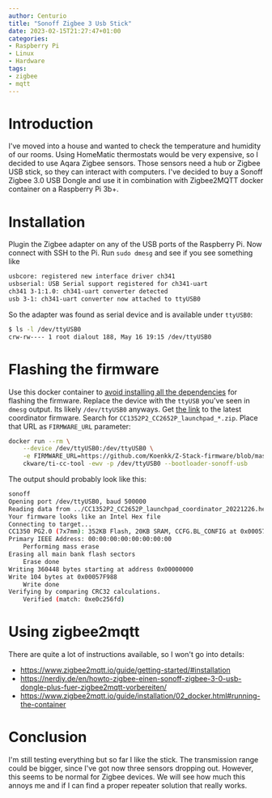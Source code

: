 ```yaml
---
author: Centurio
title: "Sonoff Zigbee 3 Usb Stick"
date: 2023-02-15T21:27:47+01:00
categories:
- Raspberry Pi
- Linux
- Hardware
tags:
- zigbee
- mqtt
---
```

# Introduction
I've moved into a house and wanted to check the temperature and humidity of our rooms. Using HomeMatic thermostats would be very expensive, so I decided to use Aqara Zigbee sensors. Those sensors need a hub or Zigbee USB stick, so they can interact with computers. I've decided to buy a Sonoff Zigbee 3.0 USB Dongle and use it in combination with Zigbee2MQTT docker container on a Raspberry Pi 3b+.

# Installation
Plugin the Zigbee adapter on any of the USB ports of the Raspberry Pi. Now connect with SSH to the Pi. Run `sudo dmesg` and see if you see something like

```bash
usbcore: registered new interface driver ch341
usbserial: USB Serial support registered for ch341-uart
ch341 3-1:1.0: ch341-uart converter detected
usb 3-1: ch341-uart converter now attached to ttyUSB0
```

So the adapter was found as serial device and is available under `ttyUSB0`:

```bash
$ ls -l /dev/ttyUSB0
crw-rw---- 1 root dialout 188, May 16 19:15 /dev/ttyUSB0
```

# Flashing the firmware
Use this docker container to [avoid installing all the dependencies](https://www.zigbee2mqtt.io/guide/adapters/flashing/flashing_via_cc2538-bsl.html) for flashing the firmware. Replace the device with the `ttyUSB` you've seen in `dmesg` output. Its likely `/dev/ttyUSB0` anyways. Get [the link](https://github.com/Koenkk/Z-Stack-firmware/tree/master/coordinator/Z-Stack_3.x.0/bin) to the latest coordinator firmware. Search for `CC1352P2_CC2652P_launchpad_*.zip`. Place that URL as `FIRMWARE_URL` parameter:

```bash
docker run --rm \
    --device /dev/ttyUSB0:/dev/ttyUSB0 \
    -e FIRMWARE_URL=https://github.com/Koenkk/Z-Stack-firmware/blob/master/coordinator/Z-Stack_3.x.0/bin/CC1352P2_CC2652P_launchpad_coordinator_20221226.zip \
    ckware/ti-cc-tool -ewv -p /dev/ttyUSB0 --bootloader-sonoff-usb
```

The output should probably look like this:

```bash
sonoff
Opening port /dev/ttyUSB0, baud 500000
Reading data from ../CC1352P2_CC2652P_launchpad_coordinator_20221226.hex
Your firmware looks like an Intel Hex file
Connecting to target...
CC1350 PG2.0 (7x7mm): 352KB Flash, 20KB SRAM, CCFG.BL_CONFIG at 0x00057FD8
Primary IEEE Address: 00:00:00:00:00:00:00:00
    Performing mass erase
Erasing all main bank flash sectors
    Erase done
Writing 360448 bytes starting at address 0x00000000
Write 104 bytes at 0x00057F988
    Write done
Verifying by comparing CRC32 calculations.
    Verified (match: 0xe0c256fd)
```

# Using zigbee2mqtt
There are quite a lot of instructions available, so I won't go into details:
* https://www.zigbee2mqtt.io/guide/getting-started/#installation
* https://nerdiy.de/en/howto-zigbee-einen-sonoff-zigbee-3-0-usb-dongle-plus-fuer-zigbee2mqtt-vorbereiten/
* https://www.zigbee2mqtt.io/guide/installation/02_docker.html#running-the-container



# Conclusion
I'm still testing everything but so far I like the stick. The transmission range could be bigger, since I've got now three sensors dropping out. However, this seems to be normal for Zigbee devices. We will see how much this annoys me and if I can find a proper repeater solution that really works.